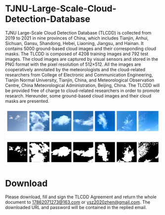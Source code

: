 # TJNU-Large-Scale-Cloud-Detection-Database
TJNU Large-Scale Cloud Detection Database (TLCDD) is collected from 2019 to 2021 in nine provinces of China, which includes Tianjin, Anhui, Sichuan, Gansu, Shandong, Hebei, Liaoning, Jiangsu, and Hainan. It contains 5000 ground-based cloud images and their corresponding cloud masks. The TLCDD is composed of 4208 training images and 792 test images. The cloud images are captured by visual sensors and stored in the PNG format with the pixel resolution of 512×512.  All the images are cooperatively annotated by the meteorologists and the cloud-related researchers from College of Electronic and Communication Engineering, Tianjin Normal University, Tianjin, China, and Meteorological Observation Centre, China Meteorological Administration, Beijing, China. The TLCDD will be provided free of charge to cloud-related researchers in order to promote research. Hereunder, some ground-based cloud images and their cloud masks are presented.

![image](image.jpg)

# Download
Please download, fill and sign the TLCDD Agreement and return the whole document to 17862071273@163.com or ysz2020zhen@gmail.com. The downloaded URL and password will be contained in the replied email.
